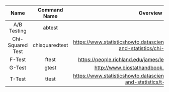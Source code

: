 | Name | Command Name | Overview | Further Reading
| :--: |:------------:|:--------:|:--------------:
| A/B Testing   | abtest |  | https://www.evanmiller.org/how-not-to-run-an-ab-test.html
| Chi-Squared Test | chisquaredtest | https://www.statisticshowto.datasciencecentral.com/probability-and-statistics/chi-square/ |
| F-Test | ftest | https://people.richland.edu/james/lecture/m170/ch13-f.html  |
| G-Test | gtest | http://www.biostathandbook.com/gtestind.html  |
| T-Test | ttest | https://www.statisticshowto.datasciencecentral.com/probability-and-statistics/t-test/ |
